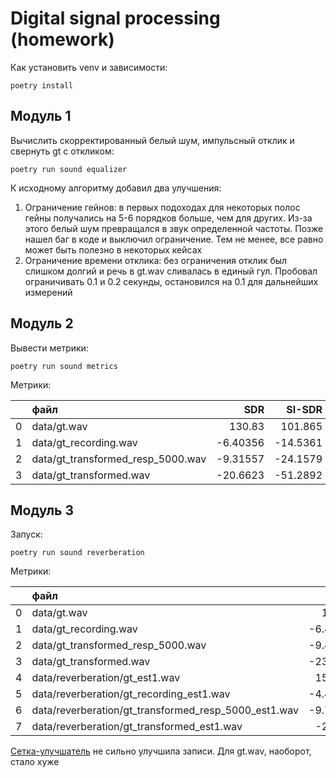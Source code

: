 # Digital signal processing (homework)

Как установить venv и зависимости:

```
poetry install
```

## Модуль 1

Вычислить скорректированный белый шум, импульсный отклик и свернуть gt с откликом:

```
poetry run sound equalizer
```

К исходному алгоритму добавил два улучшения:
1. Ограничение гейнов: в первых подоходах для некоторых полос гейны получались на 5-6 порядков больше, чем для других. Из-за этого белый шум превращался в звук определенной частоты. Позже нашел баг в коде и выключил ограничение. Тем не менее, все равно может быть полезно в некоторых кейсах
2. Ограничение времени отклика: без ограничения отклик был слишком долгий и речь в gt.wav сливалась в единый гул. Пробовал ограничивать 0.1 и 0.2 секунды, остановился на 0.1 для дальнейших измерений

## Модуль 2

Вывести метрики:

```
poetry run sound metrics
```

Метрики:

|    | файл                              |       SDR |   SI-SDR |    PESQ |    DNSMOS | MOS          |
|---:|:----------------------------------|----------:|---------:|--------:|----------:|:-------------|
|  0 | data/gt.wav                       | 130.83    | 101.865  | 4.54864 |   3.44877 | 5 |
|  1 | data/gt_recording.wav             |  -6.40356 | -14.5361 | 1.64996 |   1.86377 | 4 |
|  2 | data/gt_transformed_resp_5000.wav |  -9.31557 | -24.1579 | 1.5475  |   2.32739 | 3 |
|  3 | data/gt_transformed.wav           | -20.6623  | -51.2892 | 1.17754 | nan       | 1 |


## Модуль 3

Запуск:

```
poetry run sound reverberation
```

Метрики:

|    | файл                                                 |       SDR |   SI-SDR |    PESQ |    DNSMOS | MOS          |
|---:|:-----------------------------------------------------|----------:|---------:|--------:|----------:|:-------------|
|  0 | data/gt.wav                                          | 130.83    | 101.865  | 4.54864 |   3.44877 | 5 |
|  1 | data/gt_recording.wav                                |  -6.40356 | -14.5361 | 1.64996 |   1.86377 | 4 |
|  2 | data/gt_transformed_resp_5000.wav                    |  -9.42737 | -25.0661 | 1.57305 |   2.26615 | 2 |
|  3 | data/gt_transformed.wav                              | -23.8184  | -47.8303 | 1.09421 |   1.06475 | 1 |
|  4 | data/reverberation/gt_est1.wav                       |  15.7618  |   9.6743 | 3.3637  |   3.39322 | 4 |
|  5 | data/reverberation/gt_recording_est1.wav             |  -4.49469 | -16.9171 | 1.66143 |   2.14973 | 4 |
|  6 | data/reverberation/gt_transformed_resp_5000_est1.wav |  -9.78219 | -25.6921 | 1.47645 |   2.36188 | 3 |
|  7 | data/reverberation/gt_transformed_est1.wav           | -26.228   | -35.5367 | 1.13301 | nan       | 1 |

[Сетка-улучшатель](https://huggingface.co/cankeles/ConvTasNet_WHAMR_enhsingle_16k) не сильно улучшила записи. Для gt.wav, наоборот, стало хуже
